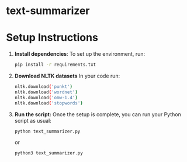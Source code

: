 # text-summarizer

# Setup Instructions

1. **Install dependencies**:
   To set up the environment, run:
   ```bash
   pip install -r requirements.txt
   ```
2. **Download NLTK datasets**
    In your code run:
    ```bash
    nltk.download('punkt')
    nltk.download('wordnet')
    nltk.download('omw-1.4')
    nltk.download('stopwords')
    ```
3. **Run the script:**
    Once the setup is complete, you can run your Python script as usual:
    ```bash
    python text_summarizer.py
    ```
    or
    ```bash
    python3 text_summarizer.py
    ```
